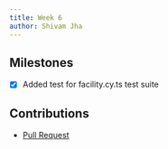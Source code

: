 ```yaml
---
title: Week 6
author: Shivam Jha
---
```


## Milestones
- [x] Added test for facility.cy.ts test suite

## Contributions
- [Pull Request](https://github.com/coronasafe/care_fe/pull/6107)
